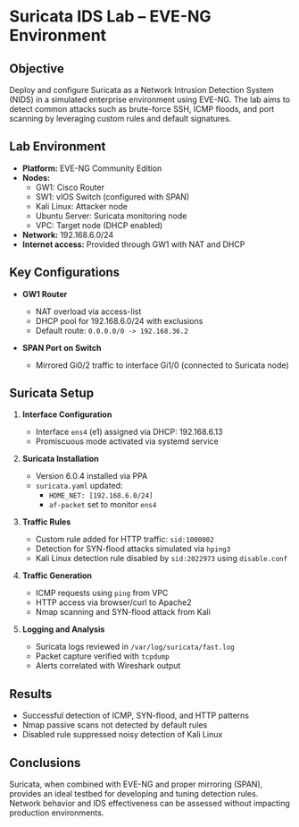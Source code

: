 # Suricata IDS Lab – EVE-NG Environment

## Objective

Deploy and configure Suricata as a Network Intrusion Detection System (NIDS) in a simulated enterprise environment using EVE-NG. The lab aims to detect common attacks such as brute-force SSH, ICMP floods, and port scanning by leveraging custom rules and default signatures.

## Lab Environment

- **Platform:** EVE-NG Community Edition
- **Nodes:**
  - GW1: Cisco Router
  - SW1: vIOS Switch (configured with SPAN)
  - Kali Linux: Attacker node
  - Ubuntu Server: Suricata monitoring node
  - VPC: Target node (DHCP enabled)
- **Network:** 192.168.6.0/24
- **Internet access:** Provided through GW1 with NAT and DHCP

## Key Configurations

- **GW1 Router**
  - NAT overload via access-list
  - DHCP pool for 192.168.6.0/24 with exclusions
  - Default route: `0.0.0.0/0 -> 192.168.36.2`

- **SPAN Port on Switch**
  - Mirrored Gi0/2 traffic to interface Gi1/0 (connected to Suricata node)

## Suricata Setup

1. **Interface Configuration**
   - Interface `ens4` (e1) assigned via DHCP: 192.168.6.13
   - Promiscuous mode activated via systemd service

2. **Suricata Installation**
   - Version 6.0.4 installed via PPA
   - `suricata.yaml` updated:
     - `HOME_NET: [192.168.6.0/24]`
     - `af-packet` set to monitor `ens4`

3. **Traffic Rules**
   - Custom rule added for HTTP traffic: `sid:1000002`
   - Detection for SYN-flood attacks simulated via `hping3`
   - Kali Linux detection rule disabled by `sid:2022973` using `disable.conf`

4. **Traffic Generation**
   - ICMP requests using `ping` from VPC
   - HTTP access via browser/curl to Apache2
   - Nmap scanning and SYN-flood attack from Kali

5. **Logging and Analysis**
   - Suricata logs reviewed in `/var/log/suricata/fast.log`
   - Packet capture verified with `tcpdump`
   - Alerts correlated with Wireshark output

## Results

- Successful detection of ICMP, SYN-flood, and HTTP patterns
- Nmap passive scans not detected by default rules
- Disabled rule suppressed noisy detection of Kali Linux

## Conclusions

Suricata, when combined with EVE-NG and proper mirroring (SPAN), provides an ideal testbed for developing and tuning detection rules. Network behavior and IDS effectiveness can be assessed without impacting production environments.
